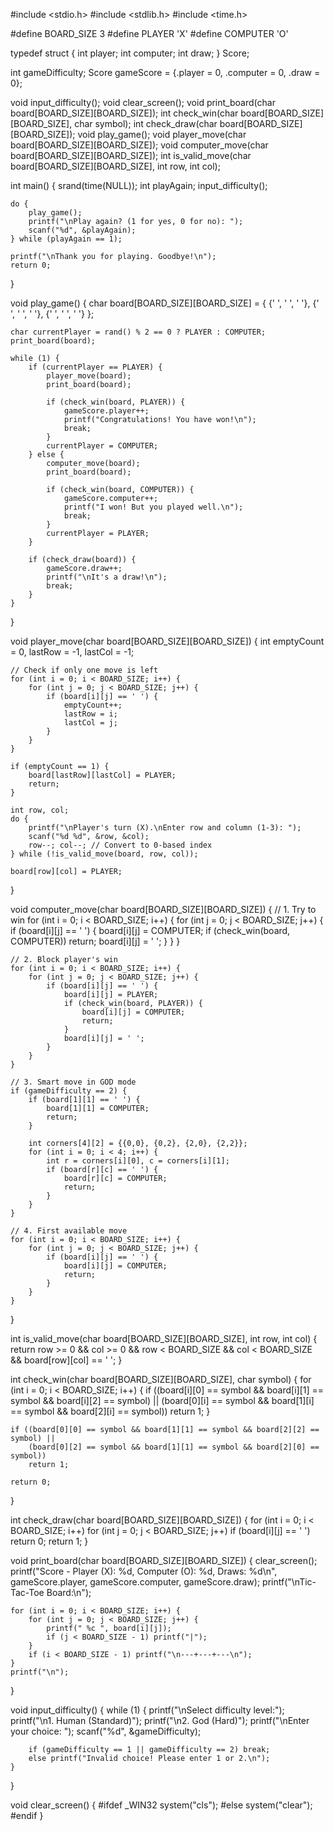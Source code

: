 #include <stdio.h>
#include <stdlib.h>
#include <time.h>

#define BOARD_SIZE 3
#define PLAYER 'X'
#define COMPUTER 'O'

typedef struct {
    int player;
    int computer;
    int draw;
} Score;

int gameDifficulty;
Score gameScore = {.player = 0, .computer = 0, .draw = 0};

void input_difficulty();
void clear_screen();
void print_board(char board[BOARD_SIZE][BOARD_SIZE]);
int check_win(char board[BOARD_SIZE][BOARD_SIZE], char symbol);
int check_draw(char board[BOARD_SIZE][BOARD_SIZE]);
void play_game();
void player_move(char board[BOARD_SIZE][BOARD_SIZE]);
void computer_move(char board[BOARD_SIZE][BOARD_SIZE]);
int is_valid_move(char board[BOARD_SIZE][BOARD_SIZE], int row, int col);

int main() {
    srand(time(NULL));
    int playAgain;
    input_difficulty();

    do {
        play_game();
        printf("\nPlay again? (1 for yes, 0 for no): ");
        scanf("%d", &playAgain);
    } while (playAgain == 1);

    printf("\nThank you for playing. Goodbye!\n");
    return 0;
}

void play_game() {
    char board[BOARD_SIZE][BOARD_SIZE] = {
        {' ', ' ', ' '},
        {' ', ' ', ' '},
        {' ', ' ', ' '}
    };

    char currentPlayer = rand() % 2 == 0 ? PLAYER : COMPUTER;
    print_board(board);

    while (1) {
        if (currentPlayer == PLAYER) {
            player_move(board);
            print_board(board);

            if (check_win(board, PLAYER)) {
                gameScore.player++;
                printf("Congratulations! You have won!\n");
                break;
            }
            currentPlayer = COMPUTER;
        } else {
            computer_move(board);
            print_board(board);

            if (check_win(board, COMPUTER)) {
                gameScore.computer++;
                printf("I won! But you played well.\n");
                break;
            }
            currentPlayer = PLAYER;
        }

        if (check_draw(board)) {
            gameScore.draw++;
            printf("\nIt's a draw!\n");
            break;
        }
    }
}

void player_move(char board[BOARD_SIZE][BOARD_SIZE]) {
    int emptyCount = 0, lastRow = -1, lastCol = -1;

    // Check if only one move is left
    for (int i = 0; i < BOARD_SIZE; i++) {
        for (int j = 0; j < BOARD_SIZE; j++) {
            if (board[i][j] == ' ') {
                emptyCount++;
                lastRow = i;
                lastCol = j;
            }
        }
    }

    if (emptyCount == 1) {
        board[lastRow][lastCol] = PLAYER;
        return;
    }

    int row, col;
    do {
        printf("\nPlayer's turn (X).\nEnter row and column (1-3): ");
        scanf("%d %d", &row, &col);
        row--; col--; // Convert to 0-based index
    } while (!is_valid_move(board, row, col));

    board[row][col] = PLAYER;
}

void computer_move(char board[BOARD_SIZE][BOARD_SIZE]) {
    // 1. Try to win
    for (int i = 0; i < BOARD_SIZE; i++) {
        for (int j = 0; j < BOARD_SIZE; j++) {
            if (board[i][j] == ' ') {
                board[i][j] = COMPUTER;
                if (check_win(board, COMPUTER)) return;
                board[i][j] = ' ';
            }
        }
    }

    // 2. Block player's win
    for (int i = 0; i < BOARD_SIZE; i++) {
        for (int j = 0; j < BOARD_SIZE; j++) {
            if (board[i][j] == ' ') {
                board[i][j] = PLAYER;
                if (check_win(board, PLAYER)) {
                    board[i][j] = COMPUTER;
                    return;
                }
                board[i][j] = ' ';
            }
        }
    }

    // 3. Smart move in GOD mode
    if (gameDifficulty == 2) {
        if (board[1][1] == ' ') {
            board[1][1] = COMPUTER;
            return;
        }

        int corners[4][2] = {{0,0}, {0,2}, {2,0}, {2,2}};
        for (int i = 0; i < 4; i++) {
            int r = corners[i][0], c = corners[i][1];
            if (board[r][c] == ' ') {
                board[r][c] = COMPUTER;
                return;
            }
        }
    }

    // 4. First available move
    for (int i = 0; i < BOARD_SIZE; i++) {
        for (int j = 0; j < BOARD_SIZE; j++) {
            if (board[i][j] == ' ') {
                board[i][j] = COMPUTER;
                return;
            }
        }
    }
}

int is_valid_move(char board[BOARD_SIZE][BOARD_SIZE], int row, int col) {
    return row >= 0 && col >= 0 && row < BOARD_SIZE && col < BOARD_SIZE && board[row][col] == ' ';
}

int check_win(char board[BOARD_SIZE][BOARD_SIZE], char symbol) {
    for (int i = 0; i < BOARD_SIZE; i++) {
        if ((board[i][0] == symbol && board[i][1] == symbol && board[i][2] == symbol) ||
            (board[0][i] == symbol && board[1][i] == symbol && board[2][i] == symbol))
            return 1;
    }

    if ((board[0][0] == symbol && board[1][1] == symbol && board[2][2] == symbol) ||
        (board[0][2] == symbol && board[1][1] == symbol && board[2][0] == symbol))
        return 1;

    return 0;
}

int check_draw(char board[BOARD_SIZE][BOARD_SIZE]) {
    for (int i = 0; i < BOARD_SIZE; i++)
        for (int j = 0; j < BOARD_SIZE; j++)
            if (board[i][j] == ' ')
                return 0;
    return 1;
}

void print_board(char board[BOARD_SIZE][BOARD_SIZE]) {
    clear_screen();
    printf("Score - Player (X): %d, Computer (O): %d, Draws: %d\n", gameScore.player, gameScore.computer, gameScore.draw);
    printf("\nTic-Tac-Toe Board:\n");

    for (int i = 0; i < BOARD_SIZE; i++) {
        for (int j = 0; j < BOARD_SIZE; j++) {
            printf(" %c ", board[i][j]);
            if (j < BOARD_SIZE - 1) printf("|");
        }
        if (i < BOARD_SIZE - 1) printf("\n---+---+---\n");
    }
    printf("\n");
}

void input_difficulty() {
    while (1) {
        printf("\nSelect difficulty level:");
        printf("\n1. Human (Standard)");
        printf("\n2. God (Hard)");
        printf("\nEnter your choice: ");
        scanf("%d", &gameDifficulty);

        if (gameDifficulty == 1 || gameDifficulty == 2) break;
        else printf("Invalid choice! Please enter 1 or 2.\n");
    }
}

void clear_screen() {
    #ifdef _WIN32
        system("cls");
    #else
        system("clear");
    #endif
}
